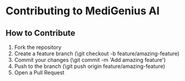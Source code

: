 # Contributing to MediGenius AI

## How to Contribute

1. Fork the repository
2. Create a feature branch (\git checkout -b feature/amazing-feature\)
3. Commit your changes (\git commit -m 'Add amazing feature'\)
4. Push to the branch (\git push origin feature/amazing-feature\)
5. Open a Pull Request
